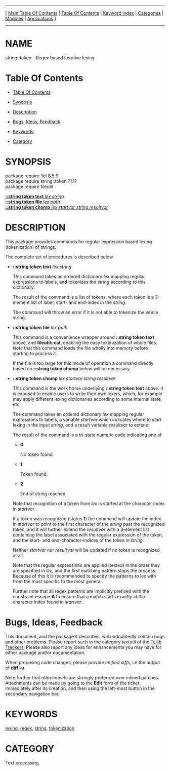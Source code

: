 
[//000000001]: # (string::token \- Text and string utilities)
[//000000002]: # (Generated from file 'token\.man' by tcllib/doctools with format 'markdown')
[//000000003]: # (string::token\(n\) 1\.1 tcllib "Text and string utilities")

<hr> [ <a href="../../../../toc.md">Main Table Of Contents</a> &#124; <a
href="../../../toc.md">Table Of Contents</a> &#124; <a
href="../../../../index.md">Keyword Index</a> &#124; <a
href="../../../../toc0.md">Categories</a> &#124; <a
href="../../../../toc1.md">Modules</a> &#124; <a
href="../../../../toc2.md">Applications</a> ] <hr>

# NAME

string::token \- Regex based iterative lexing

# <a name='toc'></a>Table Of Contents

  - [Table Of Contents](#toc)

  - [Synopsis](#synopsis)

  - [Description](#section1)

  - [Bugs, Ideas, Feedback](#section2)

  - [Keywords](#keywords)

  - [Category](#category)

# <a name='synopsis'></a>SYNOPSIS

package require Tcl 8\.5 9  
package require string::token ?1\.1?  
package require fileutil  

[__::string token text__ *lex* *string*](#1)  
[__::string token file__ *lex* *path*](#2)  
[__::string token chomp__ *lex* *startvar* *string* *resultvar*](#3)  

# <a name='description'></a>DESCRIPTION

This package provides commands for regular expression based lexing
\(tokenization\) of strings\.

The complete set of procedures is described below\.

  - <a name='1'></a>__::string token text__ *lex* *string*

    This command takes an ordered dictionary *lex* mapping regular expressions
    to labels, and tokenizes the *string* according to this dictionary\.

    The result of the command is a list of tokens, where each token is a
    3\-element list of label, start\- and end\-index in the *string*\.

    The command will throw an error if it is not able to tokenize the whole
    string\.

  - <a name='2'></a>__::string token file__ *lex* *path*

    This command is a convenience wrapper around __::string token text__
    above, and __fileutil::cat__, enabling the easy tokenization of whole
    files\. *Note* that this command loads the file wholly into memory before
    starting to process it\.

    If the file is too large for this mode of operation a command directly based
    on __::string token chomp__ below will be necessary\.

  - <a name='3'></a>__::string token chomp__ *lex* *startvar* *string* *resultvar*

    This command is the work horse underlying __::string token text__ above\.
    It is exposed to enable users to write their own lexers, which, for example
    may apply different lexing dictionaries according to some internal state,
    etc\.

    The command takes an ordered dictionary *lex* mapping regular expressions
    to labels, a variable *startvar* which indicates where to start lexing in
    the input *string*, and a result variable *resultvar* to extend\.

    The result of the command is a tri\-state numeric code indicating one of

      * __0__

        No token found\.

      * __1__

        Token found\.

      * __2__

        End of string reached\.

    Note that recognition of a token from *lex* is started at the character
    index in *startvar*\.

    If a token was recognized \(status __1__\) the command will update the
    index in *startvar* to point to the first character of the *string* past
    the recognized token, and it will further extend the *resultvar* with a
    3\-element list containing the label associated with the regular expression
    of the token, and the start\- and end\-character\-indices of the token in
    *string*\.

    Neither *startvar* nor *resultvar* will be updated if no token is
    recognized at all\.

    Note that the regular expressions are applied \(tested\) in the order they are
    specified in *lex*, and the first matching pattern stops the process\.
    Because of this it is recommended to specify the patterns to lex with from
    the most specific to the most general\.

    Further note that all regex patterns are implicitly prefixed with the
    constraint escape __A__ to ensure that a match starts exactly at the
    character index found in *startvar*\.

# <a name='section2'></a>Bugs, Ideas, Feedback

This document, and the package it describes, will undoubtedly contain bugs and
other problems\. Please report such in the category *textutil* of the [Tcllib
Trackers](http://core\.tcl\.tk/tcllib/reportlist)\. Please also report any ideas
for enhancements you may have for either package and/or documentation\.

When proposing code changes, please provide *unified diffs*, i\.e the output of
__diff \-u__\.

Note further that *attachments* are strongly preferred over inlined patches\.
Attachments can be made by going to the __Edit__ form of the ticket
immediately after its creation, and then using the left\-most button in the
secondary navigation bar\.

# <a name='keywords'></a>KEYWORDS

[lexing](\.\./\.\./\.\./\.\./index\.md\#lexing),
[regex](\.\./\.\./\.\./\.\./index\.md\#regex),
[string](\.\./\.\./\.\./\.\./index\.md\#string),
[tokenization](\.\./\.\./\.\./\.\./index\.md\#tokenization)

# <a name='category'></a>CATEGORY

Text processing
